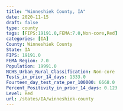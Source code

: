 ```yaml
---
title: "Winneshiek County, IA"
date: 2020-11-15
draft: false
type: county
tags: [FIPS:19191.0,FEMA:7.0,Non-core,Red]
categories: [IA]
County: Winneshiek County
State: IA
FIPS: 19191.0
FEMA_Region: 7.0
Population: 19991.0
NCHS_Urban_Rural_Classification: Non-core
Tests_in_prior_14_days: 1333.0
Fourteen_day_test_rate_per_100000: 6668.0
Percent_Positivity_in_prior_14_days: 0.123
Level: Red
url: /states/IA/winneshiek-county
---
```



